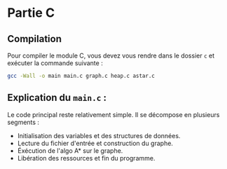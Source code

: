 # Partie C

## Compilation

Pour compiler le module C, vous devez vous rendre dans le dossier `c` et exécuter la commande suivante :

```bash
gcc -Wall -o main main.c graph.c heap.c astar.c
```

## Explication du `main.c` :

Le code principal reste relativement simple. Il se décompose en plusieurs segments :

- Initialisation des variables et des structures de données.
- Lecture du fichier d'entrée et construction du graphe.
- Éxécution de l'algo A* sur le graphe.
- Libération des ressources et fin du programme.
